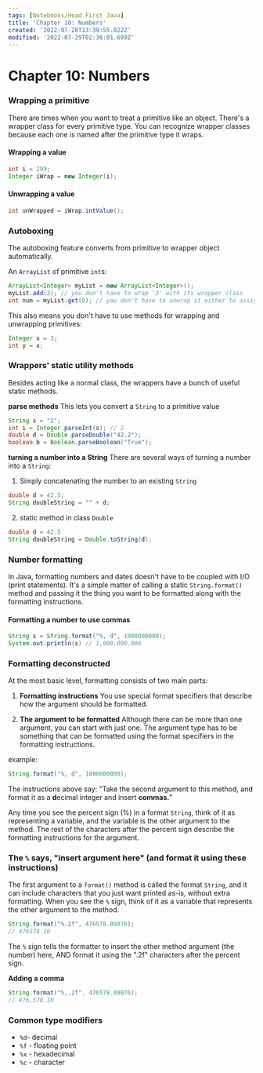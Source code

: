 ```yaml
---
tags: [Notebooks/Head First Java]
title: 'Chapter 10: Numbers'
created: '2022-07-28T13:39:55.022Z'
modified: '2022-07-29T02:36:01.699Z'
---
```


# Chapter 10: Numbers

### Wrapping a primitive

There are times when you want to treat a primitive like an object. There's a wrapper class for every primitive type. You can recognize wrapper classes because each one is named after the primitive type it wraps.

#### Wrapping a value
```java
int i = 299;
Integer iWrap = new Integer(i);
```

#### Unwrapping a value
```java
int unWrapped = iWrap.intValue();
```

### Autoboxing

The autoboxing feature converts from primitive to wrapper object automatically.

An `ArrayList` of primitive `int`s:
```java
ArrayList<Integer> myList = new ArrayList<Integer>();
myList.add(3); // you don't have to wrap '3' with its wrapper class
int num = myList.get(0); // you don't have to unwrap it either to assign to an int variable
```

This also means you don't have to use methods for wrapping and unwrapping primitives:
```java
Integer x = 3;
int y = x;
```

### Wrappers' static utility methods

Besides acting like a normal class, the wrappers have a bunch of useful static methods. 

__parse methods__
This lets you convert a `String` to a primitive value
```java
String s = "2";
int i = Integer.parseInt(s); // 2
double d = Double.parseDouble("42.2");
boolean b = Boolean.parseBoolean("True"); 
```
__turning a number into a String__
There are several ways of turning a number into a `String`:
1. Simply concatenating the number to an existing `String`
```java
double d = 42.5;
String doubleString = "" + d;
```
2. static method in class `Double`
```java
double d = 42.5
String doubleString = Double.toString(d);
```

### Number formatting

In Java, formatting numbers and dates doesn't have to be coupled with I/O (print statements). It's a simple matter of calling a static `String.format()` method and passing it the thing you want to be formatted along with the formatting instructions.

#### Formatting a number to use commas

```java
String s = String.format("%, d", 1000000000);
System.out.println(s) // 1,000,000,000
```

### Formatting deconstructed

At the most basic level, formatting consists of two main parts:

1. __Formatting instructions__
You use special format specifiers that describe how the argument should be formatted.

2. __The argument to be formatted__
Although there can be more than one argument, you can start with just one. The argument type has to be something that can be formatted using the format specifiers in the formatting instructions.

example:

```java
String.format("%, d", 1000000000);
```
The instructions above say: "Take the second argument to this method, and format it as a **d**ecimal integer and insert __commas.__"

Any time you see the percent sign (%) in a format `String`, think of it as representing a variable, and the variable is the other argument to the method. The rest of the characters after the percent sign describe the formatting instructions for the argument. 

### The `%` says, "insert argument here" (and format it using these instructions)

The first argument to a `format()` method is called the format `String`, and it can include characters that you just want printed as-is, without extra formatting. When you see the `%` sign, think of it as a variable that represents the other argument to the method. 

```java
String.format("%.2f", 476578.09876); 
// 476578.10
```
The `%` sign tells the formatter to insert the other method argument (the number) here, AND format it using the ".2f" characters after the percent sign. 

__Adding a comma__

```java
String.format("%,.2f", 476578.09876);
// 476,578.10
```

### Common type modifiers

- `%d`- decimal
- `%f` - floating point
- `%x` - hexadecimal
- `%c` - character


